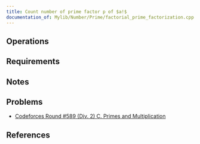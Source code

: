 ```yaml
---
title: Count number of prime factor p of $a!$
documentation_of: Mylib/Number/Prime/factorial_prime_factorization.cpp
---
```


## Operations

## Requirements

## Notes

## Problems

- [Codeforces Round #589 (Div. 2) C. Primes and Multiplication](https://codeforces.com/contest/1228/problem/C)

## References
